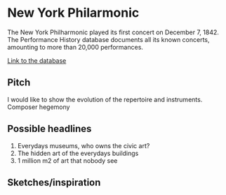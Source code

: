 # New York Philarmonic

The New York Philharmonic played its first concert on December 7, 1842. The Performance History database documents all its known concerts, amounting to more than 20,000 performances.

[Link to the database](https://www.kaggle.com/nyphil/perf-history)


## Pitch

I would like to show the evolution of the repertoire and instruments.
Composer hegemony

## Possible headlines

1. Everydays museums, who owns the civic art?  
2. The hidden art of the everydays buildings  
3. 1 million m2 of art that nobody see

## Sketches/inspiration